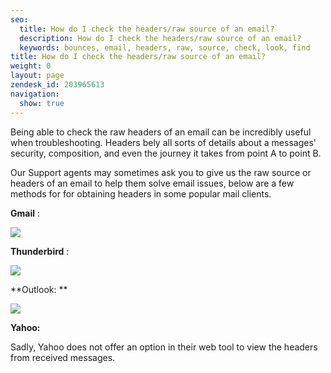 ```yaml
---
seo:
  title: How do I check the headers/raw source of an email?
  description: How do I check the headers/raw source of an email?
  keywords: bounces, email, headers, raw, source, check, look, find
title: How do I check the headers/raw source of an email?
weight: 0
layout: page
zendesk_id: 203965613
navigation:
  show: true
---
```


Being able to check the raw headers of an email can be incredibly useful when troubleshooting. Headers bely all sorts of details about a messages' security, composition, and even the journey it takes from point A to point B.

Our Support agents may sometimes ask you to give us the raw source or headers of an email to help them solve email issues, below are a few methods for for obtaining headers in some popular mail clients. 

 

**Gmail** :

![]({{root_url}}/images/headersgif2.gif)

 

 

 

**Thunderbird** :

![]({{root_url}}/images/TbirdheadersGIF.gif)

 

 

 

**Outlook: **

![]({{root_url}}/images/Outlookheaders.gif)

 

 

**Yahoo:**

Sadly, Yahoo does not offer an option in their web tool to view the headers from received messages. 

 

 

 

